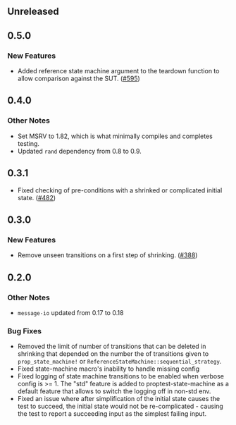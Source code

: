 ## Unreleased

## 0.5.0

### New Features

- Added reference state machine argument to the teardown function to allow comparison against the SUT.
  ([\#595](https://github.com/proptest-rs/proptest/pull/595))

## 0.4.0

### Other Notes

- Set MSRV to 1.82, which is what minimally compiles and completes testing.
- Updated `rand` dependency from 0.8 to 0.9.

## 0.3.1

- Fixed checking of pre-conditions with a shrinked or complicated initial state.
  ([\#482](https://github.com/proptest-rs/proptest/pull/482))

## 0.3.0

### New Features

- Remove unseen transitions on a first step of shrinking.
  ([\#388](https://github.com/proptest-rs/proptest/pull/388))

## 0.2.0

### Other Notes

- `message-io` updated from 0.17 to 0.18

### Bug Fixes

- Removed the limit of number of transitions that can be deleted in shrinking that depended on the number the of transitions given to `prop_state_machine!` or `ReferenceStateMachine::sequential_strategy`.
- Fixed state-machine macro's inability to handle missing config
- Fixed logging of state machine transitions to be enabled when verbose config is >= 1. The "std" feature is added to proptest-state-machine as a default feature that allows to switch the logging off in non-std env.
- Fixed an issue where after simplification of the initial state causes the test to succeed, the initial state would not be re-complicated - causing the test to report a succeeding input as the simplest failing input.
